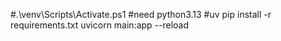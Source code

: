 #.\venv\Scripts\Activate.ps1
#need python3.13
#uv pip install -r requirements.txt
 uvicorn main:app --reload   
